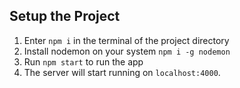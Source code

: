 ## Setup the Project

1. Enter `npm i` in the terminal of the project directory
2. Install nodemon on your system `npm i -g nodemon`
3. Run `npm start` to run the app
4. The server will start running on `localhost:4000`.